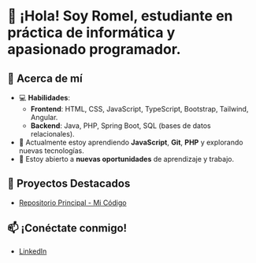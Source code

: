 
# 👋 ¡Hola! Soy Romel, estudiante en práctica de informática y apasionado programador.

## 🚀 Acerca de mí
- 💻 **Habilidades**:
    - **Frontend**: HTML, CSS, JavaScript, TypeScript, Bootstrap, Tailwind, Angular.
    - **Backend**: Java, PHP, Spring Boot, SQL (bases de datos relacionales).
- 🌱 Actualmente estoy aprendiendo **JavaScript**, **Git**, **PHP** y explorando nuevas tecnologías.
- 👥 Estoy abierto a **nuevas oportunidades** de aprendizaje y trabajo.

## 🔧 Proyectos Destacados 
- [Repositorio Principal - Mi Código](https://github.com/romga24/miCodigo)

## 📫 ¡Conéctate conmigo!
- [LinkedIn](https://www.linkedin.com/in/romel-romero-garc%C3%ADa-228144298/)







